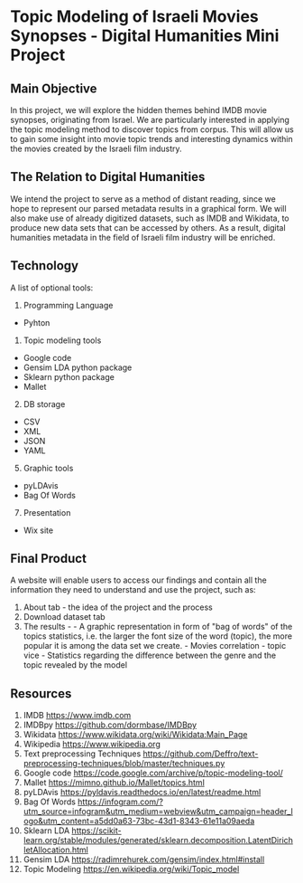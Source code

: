 # Topic Modeling of Israeli Movies Synopses - Digital Humanities Mini Project

## Main Objective

In this project, we will explore the hidden themes behind IMDB movie synopses, originating from Israel.
We are particularly interested in applying the topic modeling method to discover topics from corpus.
This will allow us to gain some insight into movie topic trends and interesting dynamics within the movies created by the Israeli film industry.

## The Relation to Digital Humanities

We intend the project to serve as a method of distant reading, since we hope to represent our parsed metadata results in a graphical form.
We will also make use of already digitized datasets, such as IMDB and Wikidata, to produce new data sets that can be accessed by others.
As a result, digital humanities metadata in the field of Israeli film industry will be enriched.

## Technology

A list of optional tools:

  1. Programming Language
  * Pyhton

  1. Topic modeling tools
  * Google code
  * Gensim LDA python package
  * Sklearn python package
  * Mallet
    
  2. DB storage
  * CSV
  * XML
  * JSON
  * YAML
    
  5. Graphic tools
  * pyLDAvis
  * Bag Of Words
     
  7. Presentation
  * Wix site
     


## Final Product

A website will enable users to access our findings and contain all the information they need to understand and use the project, such as:
  1. About tab - the idea of the project and the process
  2. Download dataset tab
  3. The results - 
    - A graphic representation in form of "bag of words" of the topics statistics, i.e. the larger the font size of the word (topic), the more popular it is among the data set we create.
    - Movies correlation - topic vice
    - Statistics regarding the difference between the genre and the topic revealed by the model

## Resources

1. IMDB https://www.imdb.com
2. IMDBpy https://github.com/dormbase/IMDBpy
3. Wikidata https://www.wikidata.org/wiki/Wikidata:Main_Page
4. Wikipedia https://www.wikipedia.org
5. Text preprocessing Techniques https://github.com/Deffro/text-preprocessing-techniques/blob/master/techniques.py 
6. Google code https://code.google.com/archive/p/topic-modeling-tool/
7. Mallet https://mimno.github.io/Mallet/topics.html
8. pyLDAvis https://pyldavis.readthedocs.io/en/latest/readme.html
9. Bag Of Words https://infogram.com/?utm_source=infogram&utm_medium=webview&utm_campaign=header_logo&utm_content=a5dd0a63-73bc-43d1-8343-61e11a09aeda  
10. Sklearn LDA https://scikit-learn.org/stable/modules/generated/sklearn.decomposition.LatentDirichletAllocation.html
11. Gensim LDA https://radimrehurek.com/gensim/index.html#install
12. Topic Modeling https://en.wikipedia.org/wiki/Topic_model

